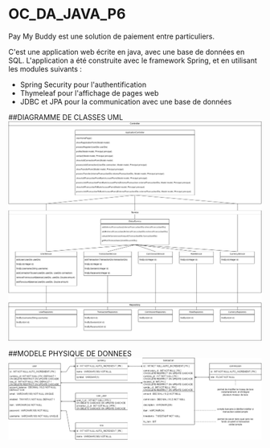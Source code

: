 # OC_DA_JAVA_P6

Pay My Buddy est une solution de paiement entre particuliers.

C'est une application web écrite en java, avec une base de données en SQL.
L'application a été construite avec le framework Spring, et en utilisant les modules suivants :
- Spring Security pour l'authentification 
- Thymeleaf pour l'affichage de pages web
- JDBC et JPA pour la communication avec une base de données

##DIAGRAMME DE CLASSES UML
![UML](UML.png)

##MODELE PHYSIQUE DE DONNEES
![MPD](MPD.png)
